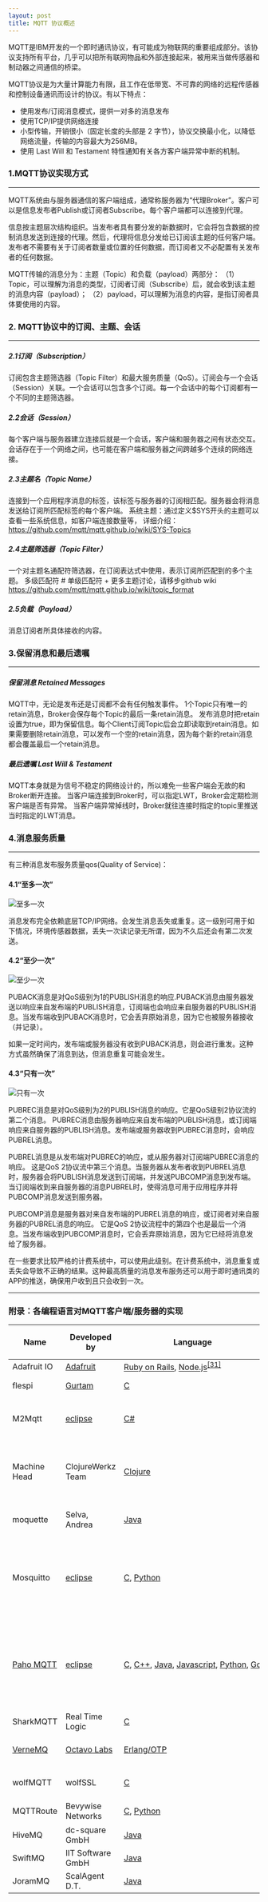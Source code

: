 ```yaml
---
layout: post
title: MQTT 协议概述
---
```

MQTT是IBM开发的一个即时通讯协议，有可能成为物联网的重要组成部分。该协议支持所有平台，几乎可以把所有联网物品和外部连接起来，被用来当做传感器和制动器之间通信的桥梁。

MQTT协议是为大量计算能力有限，且工作在低带宽、不可靠的网络的远程传感器和控制设备通讯而设计的协议。有以下特点：
* 使用发布/订阅消息模式，提供一对多的消息发布
* 使用TCP/IP提供网络连接
* 小型传输，开销很小（固定长度的头部是 2 字节），协议交换最小化，以降低网络流量，传输的内容最大为256MB。
* 使用 Last Will 和 Testament 特性通知有关各方客户端异常中断的机制。
 

### 1.MQTT协议实现方式
-----------
MQTT系统由与服务器通信的客户端组成，通常称服务器为“代理Broker”。客户可以是信息发布者Publish或订阅者Subscribe。每个客户端都可以连接到代理。

信息按主题层次结构组织。当发布者具有要分发的新数据时，它会将包含数据的控制消息发送到连接的代理。然后，代理将信息分发给已订阅该主题的任何客户端。发布者不需要有关于订阅者数量或位置的任何数据，而订阅者又不必配置有关发布者的任何数据。

MQTT传输的消息分为：主题（Topic）和负载（payload）两部分：
（1）Topic，可以理解为消息的类型，订阅者订阅（Subscribe）后，就会收到该主题的消息内容（payload）；
（2）payload，可以理解为消息的内容，是指订阅者具体要使用的内容。

### 2.	MQTT协议中的订阅、主题、会话
-----------
##### 2.1订阅（Subscription）
订阅包含主题筛选器（Topic Filter）和最大服务质量（QoS）。订阅会与一个会话（Session）关联。一个会话可以包含多个订阅。每一个会话中的每个订阅都有一个不同的主题筛选器。
##### 2.2会话（Session）
每个客户端与服务器建立连接后就是一个会话，客户端和服务器之间有状态交互。会话存在于一个网络之间，也可能在客户端和服务器之间跨越多个连续的网络连接。
##### 2.3主题名（Topic Name）
连接到一个应用程序消息的标签，该标签与服务器的订阅相匹配。服务器会将消息发送给订阅所匹配标签的每个客户端。
系统主题：通过定义$SYS开头的主题可以查看一些系统信息，如客户端连接数量等，
详细介绍：https://github.com/mqtt/mqtt.github.io/wiki/SYS-Topics
##### 2.4主题筛选器（Topic Filter）
一个对主题名通配符筛选器，在订阅表达式中使用，表示订阅所匹配到的多个主题。
多级匹配符 #
单级匹配符 +
更多主题讨论，请移步github wiki https://github.com/mqtt/mqtt.github.io/wiki/topic_format
##### 2.5负载（Payload）
消息订阅者所具体接收的内容。

### 3.保留消息和最后遗嘱
-----------
##### 保留消息 Retained Messages
MQTT中，无论是发布还是订阅都不会有任何触发事件。
1个Topic只有唯一的retain消息，Broker会保存每个Topic的最后一条retain消息。 
发布消息时把retain设置为true，即为保留信息。每个Client订阅Topic后会立即读取到retain消息。如果需要删除retain消息，可以发布一个空的retain消息，因为每个新的retain消息都会覆盖最后一个retain消息。 
##### 最后遗嘱 Last Will & Testament
MQTT本身就是为信号不稳定的网络设计的，所以难免一些客户端会无故的和Broker断开连接。 当客户端连接到Broker时，可以指定LWT，Broker会定期检测客户端是否有异常。 
当客户端异常掉线时，Broker就往连接时指定的topic里推送当时指定的LWT消息。

### 4.消息服务质量
-----------
 有三种消息发布服务质量qos(Quality of Service)：

#### 4.1“至多一次”

![至多一次](https://upload-images.jianshu.io/upload_images/5151732-514c317ca16128d8.png?imageMogr2/auto-orient/strip%7CimageView2/2/w/1240)
 
消息发布完全依赖底层TCP/IP网络。会发生消息丢失或重复。这一级别可用于如下情况，环境传感器数据，丢失一次读记录无所谓，因为不久后还会有第二次发送。

#### 4.2“至少一次”

![至少一次](https://upload-images.jianshu.io/upload_images/5151732-f5c83240efced9b5.png?imageMogr2/auto-orient/strip%7CimageView2/2/w/1240)

PUBACK消息是对QoS级别为1的PUBLISH消息的响应.PUBACK消息由服务器发送以响应来自发布端的PUBLISH消息，订阅端也会响应来自服务器的PUBLISH消息。当发布端收到PUBACK消息时，它会丢弃原始消息，因为它也被服务器接收（并记录）。

如果一定时间内，发布端或服务器没有收到PUBACK消息，则会进行重发。这种方式虽然确保了消息到达，但消息重复可能会发生。

#### 4.3“只有一次”

![只有一次](https://upload-images.jianshu.io/upload_images/5151732-e6d4a518c8932b6d.png?imageMogr2/auto-orient/strip%7CimageView2/2/w/1240)

PUBREC消息是对QoS级别为2的PUBLISH消息的响应。它是QoS级别2协议流的第二个消息。 PUBREC消息由服务器响应来自发布端的PUBLISH消息，或订阅端响应来自服务器的PUBLISH消息。发布端或服务器收到PUBREC消息时，会响应PUBREL消息。

PUBREL消息是从发布端对PUBREC的响应，或从服务器对订阅端PUBREC消息的响应。 这是QoS 2协议流中第三个消息。当服务器从发布者收到PUBREL消息时，服务器会将PUBLISH消息发送到订阅端，并发送PUBCOMP消息到发布端。 当订阅端收到来自服务器的消息PUBREL时，使得消息可用于应用程序并将PUBCOMP消息发送到服务器。

PUBCOMP消息是服务器对来自发布端的PUBREL消息的响应，或订阅者对来自服务器的PUBREL消息的响应。 它是QoS 2协议流程中的第四个也是最后一个消息。当发布端收到PUBCOMP消息时，它会丢弃原始消息，因为它已经将消息发给了服务器。

在一些要求比较严格的计费系统中，可以使用此级别。在计费系统中，消息重复或丢失会导致不正确的结果。这种最高质量的消息发布服务还可以用于即时通讯类的APP的推送，确保用户收到且只会收到一次。

-----
### 附录：各编程语言对MQTT客户端/服务器的实现
| Name | Developed by | Language | Type | First release date | Last release | Last release date | License |
-|-|-|-|-|-|-|-
| Adafruit IO | [Adafruit](https://en.wikipedia.org/wiki/Adafruit_Industries "Adafruit Industries") | [Ruby on Rails](https://en.wikipedia.org/wiki/Ruby_on_Rails "Ruby on Rails"), [Node.js](https://en.wikipedia.org/wiki/Node.js "Node.js")<sup>[[31]](https://en.wikipedia.org/wiki/MQTT#cite_note-31)</sup> | Client | ***?*** | 2.0.0<sup>[[32]](https://en.wikipedia.org/wiki/MQTT#cite_note-32)</sup> | ***?*** | ***?*** |
| flespi | [Gurtam](https://en.wikipedia.org/wiki/Gurtam "Gurtam") | [C](https://en.wikipedia.org/wiki/The_C_Programming_Language "The C Programming Language") | Broker | 2017-12-15 | ***?*** | 2018-07-26 | Proprietary License |
| M2Mqtt | [eclipse](https://en.wikipedia.org/wiki/Eclipse_Foundation "Eclipse Foundation") | [C#](https://en.wikipedia.org/wiki/C_Sharp_(programming_language) "C Sharp (programming language)") | Client | 2017-05-20 | 4.3.0.0<sup>[[33]](https://en.wikipedia.org/wiki/MQTT#cite_note-33)</sup> | 2017-05-20 | [Eclipse Public License 1.0](https://en.wikipedia.org/wiki/Eclipse_Public_License "Eclipse Public License") |
| Machine Head | ClojureWerkz Team | [Clojure](https://en.wikipedia.org/wiki/Clojure "Clojure") | Client | 2013-11-03 | 1.0.0<sup>[[34]](https://en.wikipedia.org/wiki/MQTT#cite_note-34)</sup> | 2017-03-05 | Creative Commons Attribution 3.0 Unported License |
| moquette | Selva, Andrea | [Java](https://en.wikipedia.org/wiki/Java_(programming_language) "Java (programming language)") | Broker | 2015-07-08 | 0.10<sup>[[35]](https://en.wikipedia.org/wiki/MQTT#cite_note-35)</sup> | 2017-06-30 | [Apache License 2.0](https://en.wikipedia.org/wiki/Apache_License "Apache License") |
| Mosquitto | [eclipse](https://en.wikipedia.org/wiki/Eclipse_Foundation "Eclipse Foundation") | [C](https://en.wikipedia.org/wiki/C_(programming_language) "C (programming language)"), [Python](https://en.wikipedia.org/wiki/Python_(programming_language) "Python (programming language)") | Broker and client | 2009-12-03 | 1.4.15<sup>[[36]](https://en.wikipedia.org/wiki/MQTT#cite_note-36)</sup> | 2018-02-27 | [Eclipse Public License 1.0](https://en.wikipedia.org/wiki/Eclipse_Public_License "Eclipse Public License"), Eclipse Distribution License 1.0 (BSD) |
| [Paho MQTT](https://en.wikipedia.org/wiki/Eclipse_Paho "Eclipse Paho") | [eclipse](https://en.wikipedia.org/wiki/Eclipse_Foundation "Eclipse Foundation") | [C](https://en.wikipedia.org/wiki/C_(programming_language) "C (programming language)"), [C++](https://en.wikipedia.org/wiki/C%2B%2B "C++"), [Java](https://en.wikipedia.org/wiki/Java_(programming_language) "Java (programming language)"), [Javascript](https://en.wikipedia.org/wiki/Javascript "Javascript"), [Python](https://en.wikipedia.org/wiki/Python_(programming_language) "Python (programming language)"), [Go](https://en.wikipedia.org/wiki/Go_(programming_language) "Go (programming language)") | Client | 2014-05-02 | 1.3.0<sup>[[37]](https://en.wikipedia.org/wiki/MQTT#cite_note-37)</sup> | 2017-06-28 | [Eclipse Public License 1.0](https://en.wikipedia.org/wiki/Eclipse_Public_License "Eclipse Public License"), Eclipse Distribution License 1.0 (BSD)<sup>[[38]](https://en.wikipedia.org/wiki/MQTT#cite_note-38)</sup> |
| SharkMQTT | Real Time Logic | [C](https://en.wikipedia.org/wiki/C_(programming_language) "C (programming language)") | Client | 2015-11-06 | 1.5<sup>[[39]](https://en.wikipedia.org/wiki/MQTT#cite_note-39)</sup> | 2017-10-08 | Proprietary License |
| [VerneMQ](https://vernemq.com/) | [Octavo Labs](https://octavolabs.com/) | [Erlang/OTP](https://en.wikipedia.org/wiki/Erlang/OTP "Erlang/OTP") | Broker | 2015-05-28 | 1.4.1<sup>[[40]](https://en.wikipedia.org/wiki/MQTT#cite_note-40)</sup> | 2018-06-05 | [Apache License 2.0](https://en.wikipedia.org/wiki/Apache_License "Apache License") |
| wolfMQTT | wolfSSL | [C](https://en.wikipedia.org/wiki/C_(programming_language) "C (programming language)") | Client | 2015-11-06 | 0.14<sup>[[41]](https://en.wikipedia.org/wiki/MQTT#cite_note-41)</sup> | 2017-11-22 | [GNU Public License, version 2](https://en.wikipedia.org/wiki/GPL "GPL") |
| MQTTRoute | Bevywise Networks | [C](https://en.wikipedia.org/wiki/C_(programming_language) "C (programming language)"), [Python](https://en.wikipedia.org/wiki/Python_(programming_language) "Python (programming language)") | Broker | 2017-04-25 | 1.0<sup>[[42]](https://en.wikipedia.org/wiki/MQTT#cite_note-42)</sup> | 2017-12-19 | Proprietary License<sup>[[43]](https://en.wikipedia.org/wiki/MQTT#cite_note-43)</sup> |
| HiveMQ | dc-square GmbH | [Java](https://en.wikipedia.org/wiki/Java_(programming_language) "Java (programming language)") | Broker | 2013-03-26 | 3.4.0<sup>[[44]](https://en.wikipedia.org/wiki/MQTT#cite_note-44)</sup> | 2017-05-09 | Proprietary License |
| SwiftMQ | IIT Software GmbH | [Java](https://en.wikipedia.org/wiki/Java_(programming_language) "Java (programming language)") | Broker | 2000-07-01 | 11.1.0<sup>[[45]](https://en.wikipedia.org/wiki/MQTT#cite_note-45)</sup> | 2018-06-06 | Proprietary License |
| JoramMQ | ScalAgent D.T. | [Java](https://en.wikipedia.org/wiki/Java_(programming_language) "Java (programming language)") | Broker | 2000-05-01 | 11.1.0<sup>[[46]](https://en.wikipedia.org/wiki/MQTT#cite_note-46)</sup> | 2018-04-13 | Proprietary License |
